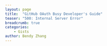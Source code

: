 ```yaml
---
layout: page
title:  "GitHub OAuth Busy Developer's Guide"
teaser: "500: Internal Server Error"
breadcrumb: true
categories:
    - Gists
author: Bendy Zhang
---
```





